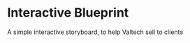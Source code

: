 Interactive Blueprint
=====================
A simple interactive storyboard, to help Valtech sell to clients

